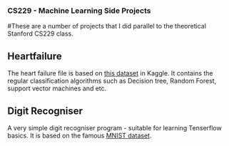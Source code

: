 ### CS229 - Machine Learning Side Projects
#These are a number of projects that I did parallel to the theoretical Stanford CS229 class.

## Heartfailure
The heart failure file is based on [this dataset](https://www.kaggle.com/andrewmvd/heart-failure-clinical-data) in Kaggle. It contains the regular classification algorithms such as Decision tree, Random Forest, support vector machines and etc.

## Digit Recogniser
A very simple digit recogniser program - suitable for learning Tenserflow basics. It is based on the famous [MNIST dataset](https://www.kaggle.com/c/digit-recognizer).
